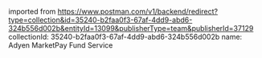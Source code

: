 imported from https://www.postman.com/v1/backend/redirect?type=collection&id=35240-b2faa0f3-67af-4dd9-abd6-324b556d002b&entityId=13099&publisherType=team&publisherId=37129
collectionId: 35240-b2faa0f3-67af-4dd9-abd6-324b556d002b
name: Adyen MarketPay Fund Service